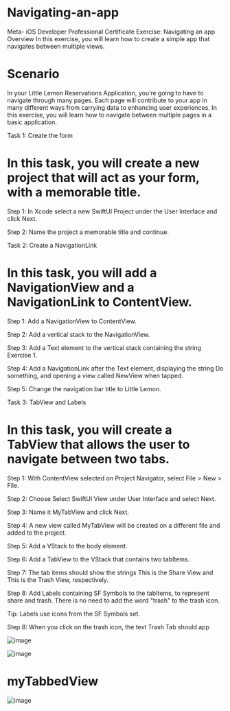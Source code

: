 # Navigating-an-app
Meta- iOS Developer Professional Certificate
Exercise: Navigating an app
Overview 
In this exercise, you will learn how to create a simple app that navigates between multiple views. 

# Scenario 
In your Little Lemon Reservations Application, you’re going to have to navigate through many pages. Each page will contribute to your app in many different ways from carrying data to enhancing user experiences. In this exercise, you will learn how to navigate between multiple pages in a basic application. 

Task 1: Create the form
# In this task, you will create a new project that will act as your form, with a memorable title.

Step 1: In Xcode select a new SwiftUI Project under the User Interface and click Next.

Step 2: Name the project a memorable title and continue. 

Task 2: Create a NavigationLink
# In this task, you will add a NavigationView and a NavigationLink to ContentView.

Step 1: Add a NavigationView to ContentView. 

Step 2: Add a vertical stack to the NavigationView.

Step 3: Add a Text element to the vertical stack containing the string Exercise 1.

Step 4: Add a  NavigationLink after the Text element, displaying the string Do something, and opening a view called NewView when tapped.

Step 5: Change the navigation bar title to Little Lemon.


Task 3: TabView and Labels
# In this task, you will create a TabView that allows the user to navigate between two tabs.

Step 1: With ContentView selected on Project Navigator, select File > New > File.

Step 2: Choose Select SwiftUI View under User Interface and select Next.

Step 3: Name it MyTabView and click Next. 

Step 4: A new view called MyTabView will be created on a different file and added to the project.

Step 5: Add a VStack to the body element.

Step 6: Add a TabView to the VStack that contains two tabItems.

Step 7: The tab items should show the strings This is the Share View and This is the Trash View, respectively.

Step 8: Add Labels containing SF Symbols to the tabItems, to represent share and trash. There is no need to add the word "trash" to the trash icon.

Tip: Labels use icons from the SF Symbols set.


Step 8: When you click on the trash icon, the text Trash Tab should app


![image](https://github.com/hebaomar94/Navigating-an-app/assets/97067717/ec54b3e3-5bcd-46fc-85ad-6e586683dd9b)


![image](https://github.com/hebaomar94/Navigating-an-app/assets/97067717/b3fe6ba6-87bc-4433-8e0a-0952bcab1f88)


# myTabbedView
![image](https://github.com/hebaomar94/Navigating-an-app/assets/97067717/091e8848-a9a7-4196-bb22-3764a4797401)




